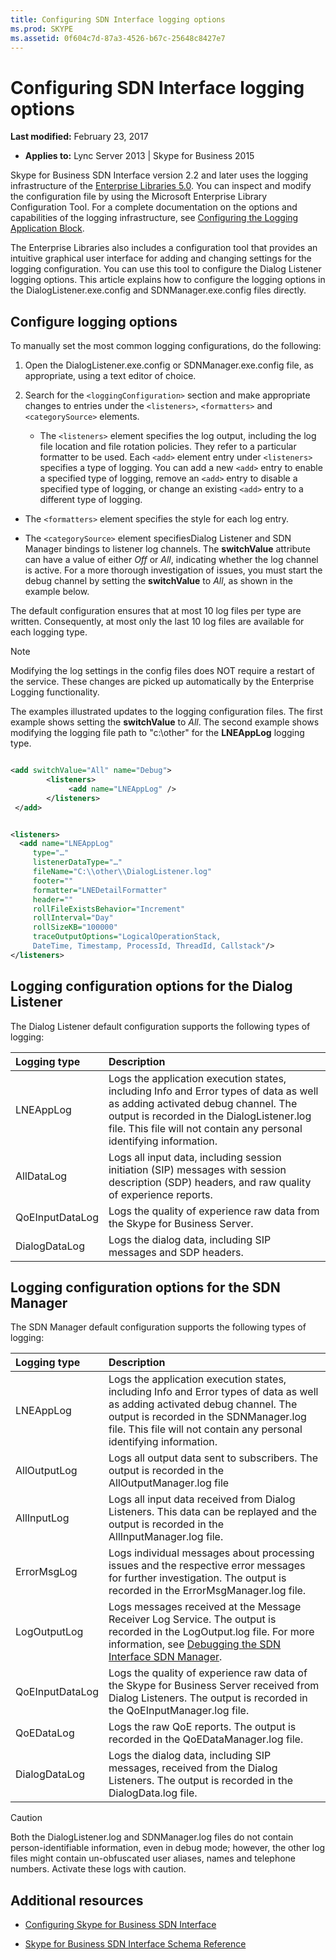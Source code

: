 ```yaml
---
title: Configuring SDN Interface logging options
ms.prod: SKYPE
ms.assetid: 0f604c7d-87a3-4526-b67c-25648c8427e7
---
```



# Configuring SDN Interface logging options

 **Last modified:** February 23, 2017




 * **Applies to:** Lync Server 2013 | Skype for Business 2015

Skype for Business SDN Interface version 2.2 and later uses the logging infrastructure of the  [Enterprise Libraries 5.0](https://msdn.microsoft.com/en-us/library/ff632023.aspx). You can inspect and modify the configuration file by using the Microsoft Enterprise Library Configuration Tool. For a complete documentation on the options and capabilities of the logging infrastructure, see  [Configuring the Logging Application Block](https://msdn.microsoft.com/en-us/library/ff664723%28v=pandp.50%29.aspx). 




The Enterprise Libraries also includes a configuration tool that provides an intuitive graphical user interface for adding and changing settings for the logging configuration. You can use this tool to configure the Dialog Listener logging options. This article explains how to configure the logging options in the DialogListener.exe.config and SDNManager.exe.config files directly. 
## Configure logging options

To manually set the most common logging configurations, do the following: 




1. Open the DialogListener.exe.config or SDNManager.exe.config file, as appropriate, using a text editor of choice. 


2. Search for the  `<loggingConfiguration>` section and make appropriate changes to entries under the `<listeners>`,  `<formatters>` and `<categorySource>` elements.

   - The  `<listeners>` element specifies the log output, including the log file location and file rotation policies. They refer to a particular formatter to be used. Each `<add>` element entry under `<listeners>` specifies a type of logging. You can add a new `<add>` entry to enable a specified type of logging, remove an `<add>` entry to disable a specified type of logging, or change an existing `<add>` entry to a different type of logging.


  - The  `<formatters>` element specifies the style for each log entry.


  - The  `<categorySource>` element specifiesDialog Listener and SDN Manager bindings to listener log channels. The **switchValue** attribute can have a value of either _Off_ or _All_, indicating whether the log channel is active. For a more thorough investigation of issues, you must start the debug channel by setting the **switchValue** to _All_, as shown in the example below. 


The default configuration ensures that at most 10 log files per type are written. Consequently, at most only the last 10 log files are available for each logging type. 




> [!NOTE]
> Modifying the log settings in the config files does NOT require a restart of the service. These changes are picked up automatically by the Enterprise Logging functionality. 




The examples illustrated updates to the logging configuration files. The first example shows setting the **switchValue** to _All_. The second example shows modifying the logging file path to "c:\\other" for the **LNEAppLog** logging type.






```xml

<add switchValue="All" name="Debug">
        <listeners>
             <add name="LNEAppLog" />
        </listeners>
 </add>
```




```xml

<listeners>
  <add name="LNEAppLog"
     type="…" 
     listenerDataType="…" 
     fileName="C:\\other\\DialogListener.log" 
     footer="" 
     formatter="LNEDetailFormatter" 
     header="" 
     rollFileExistsBehavior="Increment" 
     rollInterval="Day" 
     rollSizeKB="100000" 
     traceOutputOptions="LogicalOperationStack, 
     DateTime, Timestamp, ProcessId, ThreadId, Callstack"/>
</listeners>
```


## Logging configuration options for the Dialog Listener

The Dialog Listener default configuration supports the following types of logging: 





|**Logging type**|**Description**|
|:-----|:-----|
|LNEAppLog |Logs the application execution states, including Info and Error types of data as well as adding activated debug channel. The output is recorded in the DialogListener.log file. This file will not contain any personal identifying information. |
|AllDataLog |Logs all input data, including session initiation (SIP) messages with session description (SDP) headers, and raw quality of experience reports. |
|QoEInputDataLog |Logs the quality of experience raw data from the Skype for Business Server. |
|DialogDataLog |Logs the dialog data, including SIP messages and SDP headers. |


## Logging configuration options for the SDN Manager

The SDN Manager default configuration supports the following types of logging: 





|**Logging type**|**Description**|
|:-----|:-----|
|LNEAppLog |Logs the application execution states, including Info and Error types of data as well as adding activated debug channel. The output is recorded in the SDNManager.log file. This file will not contain any personal identifying information. |
|AllOutputLog |Logs all output data sent to subscribers. The output is recorded in the AllOutputManager.log file |
|AllInputLog |Logs all input data received from Dialog Listeners. This data can be replayed and the output is recorded in the AllInputManager.log file. |
|ErrorMsgLog |Logs individual messages about processing issues and the respective error messages for further investigation. The output is recorded in the ErrorMsgManager.log file. |
|LogOutputLog |Logs messages received at the Message Receiver Log Service. The output is recorded in the LogOutput.log file. For more information, see  [Debugging the SDN Interface SDN Manager](debugging-the-sdn-manager.md). |
|QoEInputDataLog |Logs the quality of experience raw data of the Skype for Business Server received from Dialog Listeners. The output is recorded in the QoEInputManager.log file. |
|QoEDataLog |Logs the raw QoE reports. The output is recorded in the QoEDataManager.log file. |
|DialogDataLog |Logs the dialog data, including SIP messages, received from the Dialog Listeners. The output is recorded in the DialogData.log file. |


> [!CAUTION]
> Both the DialogListener.log and SDNManager.log files do not contain person-identifiable information, even in debug mode; however, the other log files might contain un-obfuscated user aliases, names and telephone numbers. Activate these logs with caution. 





## Additional resources


-  [Configuring Skype for Business SDN Interface](configuring-sdn-interface.md)


-  [Skype for Business SDN Interface Schema Reference](skype-for-business-sdn-interface-schema-reference.md)







